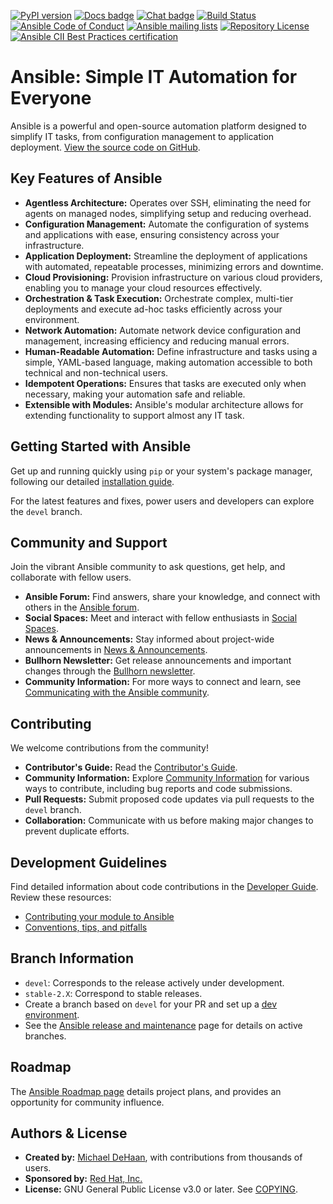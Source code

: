 [![PyPI version](https://img.shields.io/pypi/v/ansible-core.svg)](https://pypi.org/project/ansible-core)
[![Docs badge](https://img.shields.io/badge/docs-latest-brightgreen.svg)](https://docs.ansible.com/ansible/latest/)
[![Chat badge](https://img.shields.io/badge/chat-IRC-brightgreen.svg)](https://docs.ansible.com/ansible/devel/community/communication.html)
[![Build Status](https://dev.azure.com/ansible/ansible/_apis/build/status/CI?branchName=devel)](https://dev.azure.com/ansible/ansible/_build/latest?definitionId=20&branchName=devel)
[![Ansible Code of Conduct](https://img.shields.io/badge/code%20of%20conduct-Ansible-silver.svg)](https://docs.ansible.com/ansible/devel/community/code_of_conduct.html)
[![Ansible mailing lists](https://img.shields.io/badge/mailing%20lists-Ansible-orange.svg)](https://docs.ansible.com/ansible/devel/community/communication.html#mailing-list-information)
[![Repository License](https://img.shields.io/badge/license-GPL%20v3.0-brightgreen.svg)](COPYING)
[![Ansible CII Best Practices certification](https://bestpractices.coreinfrastructure.org/projects/2372/badge)](https://bestpractices.coreinfrastructure.org/projects/2372)

# Ansible: Simple IT Automation for Everyone

Ansible is a powerful and open-source automation platform designed to simplify IT tasks, from configuration management to application deployment.  [View the source code on GitHub](https://github.com/ansible/ansible).

## Key Features of Ansible

*   **Agentless Architecture:**  Operates over SSH, eliminating the need for agents on managed nodes, simplifying setup and reducing overhead.
*   **Configuration Management:** Automate the configuration of systems and applications with ease, ensuring consistency across your infrastructure.
*   **Application Deployment:** Streamline the deployment of applications with automated, repeatable processes, minimizing errors and downtime.
*   **Cloud Provisioning:**  Provision infrastructure on various cloud providers, enabling you to manage your cloud resources effectively.
*   **Orchestration & Task Execution:**  Orchestrate complex, multi-tier deployments and execute ad-hoc tasks efficiently across your environment.
*   **Network Automation:** Automate network device configuration and management, increasing efficiency and reducing manual errors.
*   **Human-Readable Automation:** Define infrastructure and tasks using a simple, YAML-based language, making automation accessible to both technical and non-technical users.
*   **Idempotent Operations:**  Ensures that tasks are executed only when necessary, making your automation safe and reliable.
*   **Extensible with Modules:** Ansible's modular architecture allows for extending functionality to support almost any IT task.

## Getting Started with Ansible

Get up and running quickly using `pip` or your system's package manager, following our detailed [installation guide](https://docs.ansible.com/ansible/latest/installation_guide/intro_installation.html).  

For the latest features and fixes, power users and developers can explore the `devel` branch.

## Community and Support

Join the vibrant Ansible community to ask questions, get help, and collaborate with fellow users.

*   **Ansible Forum:**  Find answers, share your knowledge, and connect with others in the [Ansible forum](https://forum.ansible.com/c/help/6).
*   **Social Spaces:**  Meet and interact with fellow enthusiasts in [Social Spaces](https://forum.ansible.com/c/chat/4).
*   **News & Announcements:**  Stay informed about project-wide announcements in [News & Announcements](https://forum.ansible.com/c/news/5).
*   **Bullhorn Newsletter:**  Get release announcements and important changes through the [Bullhorn newsletter](https://docs.ansible.com/ansible/devel/community/communication.html#the-bullhorn).
*   **Community Information:** For more ways to connect and learn, see [Communicating with the Ansible community](https://docs.ansible.com/ansible/devel/community/communication.html).

## Contributing

We welcome contributions from the community!

*   **Contributor's Guide:** Read the [Contributor's Guide](./.github/CONTRIBUTING.md).
*   **Community Information:** Explore [Community Information](https://docs.ansible.com/ansible/devel/community) for various ways to contribute, including bug reports and code submissions.
*   **Pull Requests:** Submit proposed code updates via pull requests to the `devel` branch.
*   **Collaboration:** Communicate with us before making major changes to prevent duplicate efforts.

## Development Guidelines

Find detailed information about code contributions in the [Developer Guide](https://docs.ansible.com/ansible/devel/dev_guide/).  Review these resources:

*   [Contributing your module to Ansible](https://docs.ansible.com/ansible/devel/dev_guide/developing_modules_checklist.html)
*   [Conventions, tips, and pitfalls](https://docs.ansible.com/ansible/devel/dev_guide/developing_modules_best_practices.html)

## Branch Information

*   `devel`: Corresponds to the release actively under development.
*   `stable-2.X`: Correspond to stable releases.
*   Create a branch based on `devel` for your PR and set up a [dev environment](https://docs.ansible.com/ansible/devel/dev_guide/developing_modules_general.html#common-environment-setup).
*   See the [Ansible release and maintenance](https://docs.ansible.com/ansible/devel/reference_appendices/release_and_maintenance.html) page for details on active branches.

## Roadmap

The [Ansible Roadmap page](https://docs.ansible.com/ansible/devel/roadmap/) details project plans, and provides an opportunity for community influence.

## Authors & License

*   **Created by:** [Michael DeHaan](https://github.com/mpdehaan), with contributions from thousands of users.
*   **Sponsored by:** [Red Hat, Inc.](https://www.redhat.com)
*   **License:** GNU General Public License v3.0 or later.  See [COPYING](COPYING).